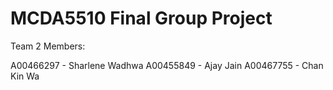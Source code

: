 # MCDA5510 Final Group Project

Team 2
Members:

A00466297 - Sharlene Wadhwa
A00455849 - Ajay Jain
A00467755 - Chan Kin Wa


